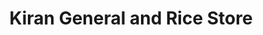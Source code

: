 ---
title: "Kiran General and Rice Store"
url: /bengaluru/kiran-general-and-rice-store/
shop: Supermarkt
---